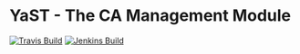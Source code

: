 # YaST - The CA Management Module #

[![Travis Build](https://travis-ci.org/yast/yast-ca-management.svg?branch=master)](https://travis-ci.org/yast/yast-ca-management)
[![Jenkins Build](http://img.shields.io/jenkins/s/https/ci.opensuse.org/yast-ca-management-master.svg)](https://ci.opensuse.org/view/Yast/job/yast-ca-management-master/)

